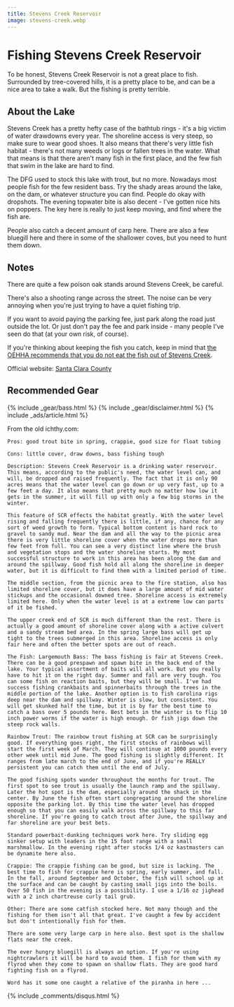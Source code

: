 ```yaml
---
title: Stevens Creek Reservoir
image: stevens-creek.webp
---
```


# Fishing Stevens Creek Reservoir

To be honest, Stevens Creek Reservoir is not a great place to fish. Surrounded by tree-covered hills, it is a pretty place to be, and can be a nice area to take a walk. But the fishing is pretty terrible.

## About the Lake

Stevens Creek has a pretty hefty case of the bathtub rings - it's a big victim of water drawdowns every year. The shoreline access is very steep, so make sure to wear good shoes. It also means that there's very little fish habitat - there's not many weeds or logs or fallen trees in the water. What that means is that there aren't many fish in the first place, and the few fish that swim in the lake are hard to find.

The DFG used to stock this lake with trout, but no more. Nowadays most people fish for the few resident bass. Try the shady areas around the lake, on the dam, or whatever structure you can find. People do okay with dropshots. The evening topwater bite is also decent - I've gotten nice hits on poppers. The key here is really to just keep moving, and find where the fish are.

People also catch a decent amount of carp here. There are also a few bluegill here and there in some of the shallower coves, but you need to hunt them down.

## Notes

There are quite a few poison oak stands around Stevens Creek, be careful.

There's also a shooting range across the street. The noise can be very annoying when you're just trying to have a quiet fishing trip.

If you want to avoid paying the parking fee, just park along the road just outside the lot. Or just don't pay the fee and park inside - many people I've seen do that (at your own risk, of course). 

If you're thinking about keeping the fish you catch, keep in mind that [the OEHHA recommends that you do not eat the fish out of Stevens Creek](https://oehha.ca.gov/advisories/stevens-creek-reservoir).

Official website: [Santa Clara County](https://www.sccgov.org/sites/parks/parkfinder/Pages/StevensCreek.aspx)

## Recommended Gear

{% include _gear/bass.html %}
{% include _gear/disclaimer.html %}
{% include _ads/article.html %}


From the old ichthy.com:
```
Pros: good trout bite in spring, crappie, good size for float tubing

Cons: little cover, draw downs, bass fishing tough

Description: Stevens Creek Reservoir is a drinking water reservoir. This means, according to the public's need, the water level can, and will, be dropped and raised frequently. The fact that it is only 90 acres means that the water level can go down or up very fast, up to a few feet a day. It also means that pretty much no matter how low it gets in the summer, it will fill up with only a few big storms in the winter.

This feature of SCR effects the habitat greatly. With the water level rising and falling frequently there is little, if any, chance for any sort of weed growth to form. Typical bottom content is hard rock to gravel to sandy mud. Near the dam and all the way to the picnic area there is very little shoreline cover when the water drops more than few feet from full. You can see a very distinct line where the brush and vegetation stops and the water shoreline starts. My most successful structure to work in this area has been along the dam and around the spillway. Good fish hold all along the shoreline in deeper water, but it is difficult to find them with a limited period of time.

The middle section, from the picnic area to the fire station, also has limited shoreline cover, but it does have a large amount of mid water stickups and the occasional downed tree. Shoreline access is extremely limited here. Only when the water level is at a extreme low can parts of it be fished.

The upper creek end of SCR is much different than the rest. There is actually a good amount of shoreline cover along with a active culvert and a sandy stream bed area. In the spring large bass will get up tight to the trees submerged in this area. Shoreline access is only fair here and often the better spots are out of reach.

The Fish: Largemouth Bass: The bass fishing is fair at Stevens Creek. There can be a good prespawn and spawn bite in the back end of the lake. Your typical assortment of baits will all work. But you really have to hit it on the right day. Summer and fall are very tough. You can some fish on reaction baits, but they will be small. I've had success fishing crankbaits and spinnerbaits through the trees in the middle portion of the lake. Another option is to fish carolina rigs deep near the dam and spillway. Winter is slow, but consistent. You will get skunked half the time, but it is by far the best time to catch a bass over 5 pounds here. Best bets in the winter is to flip 10 inch power worms if the water is high enough. Or fish jigs down the steep rock walls.

Rainbow Trout: The rainbow trout fishing at SCR can be surprisingly good. If everything goes right, the first stocks of rainbows will start the first week of March. They will continue at 1000 pounds every other week until mid June. The good fishing is slightly different. It ranges from late march to the end of June, and if you're REALLY persistent you can catch them until the end of July.

The good fishing spots wander throughout the months for trout. The first spot to see trout is usually the launch ramp and the spillway. Later the hot spot is the dam, especially around the shack in the center. By June the fish often start congregating around the shoreline opposite the parking lot. By this time the water level has dropped enough so that you can easily walk across the spillway to this far shoreline. If you're going to catch trout after June, the spillway and far shoreline are your best bets.

Standard powerbait-dunking techniques work here. Try sliding egg sinker setup with leaders in the 15 foot range with a small marshmallow. In the evening right after stocks 1/4 oz kastmasters can be dynamite here also.

Crappie: The crappie fishing can be good, but size is lacking. The best time to fish for crappie here is spring, early summer, and fall. In the fall, around September and October, the fish will school up at the surface and can be caught by casting small jigs into the boils. Over 50 fish in the evening is a possibility. I use a 1/16 oz jighead with a 2 inch chartreuse curly tail grub.

Other: There are some catfish stocked here. Not many though and the fishing for them isn't all that great. I've caught a few by accident but don't intentionally fish for them.

There are some very large carp in here also. Best spot is the shallow flats near the creek.

The ever hungry bluegill is always an option. If you're using nightcrawlers it will be hard to avoid them. I fish for them with my flyrod when they come to spawn on shallow flats. They are good hard fighting fish on a flyrod.

Word has it some one caught a relative of the piranha in here ... 
```

{% include _comments/disqus.html %}